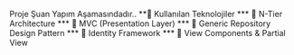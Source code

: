 Proje Şuan Yapım Aşamasındadır..
**📌 Kullanılan Teknolojiler
*** 🎯 N-Tier Architecture
*** 🎯 MVC (Presentation Layer) 
*** 🎯 Generic Repository Design Pattern
*** 🎯 Identity Framework
*** 🎯 View Components & Partial View

